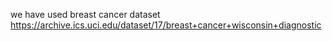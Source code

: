 we have used breast cancer dataset
https://archive.ics.uci.edu/dataset/17/breast+cancer+wisconsin+diagnostic
